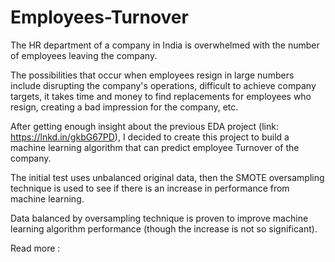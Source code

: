 # Employees-Turnover

The HR department of a company in India is overwhelmed with the number of employees leaving the company.

The possibilities that occur when employees resign in large numbers include disrupting the company's operations, difficult to achieve company targets, it takes time and money to find replacements for employees who resign, creating a bad impression for the company, etc.

After getting enough insight about the previous EDA project (link: https://lnkd.in/gkbG67PD), I decided to create this project to build a machine learning algorithm that can predict employee Turnover of the company.

The initial test uses unbalanced original data, then the SMOTE oversampling technique is used to see if there is an increase in performance from machine learning.

Data balanced by oversampling technique is proven to improve machine learning algorithm performance (though the increase is not so significant).

Read more : 
